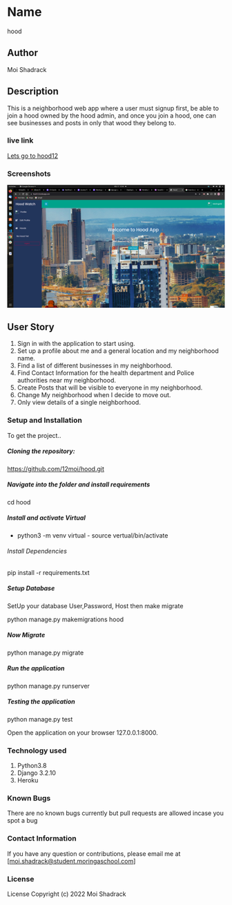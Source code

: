 # Name
hood

## Author 
Moi Shadrack
## Description
This is a neighborhood web app where a user must signup first, be able to join a hood owned by the hood admin, and once you join a hood, one can see businesses and posts in only that wood they belong to.
### live link
[Lets go to hood12](https://hood12.herokuapp.com/)

### Screenshots
![home](static/images/home.png)

## User Story
1. Sign in with the application to start using.
2. Set up a profile about me and a general location and my neighborhood name.
3. Find a list of different businesses in my neighborhood.
4. Find Contact Information for the health department and Police authorities near my neighborhood.
5. Create Posts that will be visible to everyone in my neighborhood.
6. Change My neighborhood when I decide to move out.
7. Only view details of a single neighborhood.

### Setup and Installation
To get the project.. <br>

##### Cloning the repository:
https://github.com/12moi/hood.git

##### Navigate into the folder and install requirements
cd hood

##### Install and activate Virtual
- python3 -m venv virtual - source vertual/bin/activate  

###### Install Dependencies
pip install -r requirements.txt 

##### Setup Database
SetUp your database User,Password, Host then make migrate<br>

python manage.py makemigrations hood

##### Now Migrate

python manage.py migrate 

##### Run the application
python manage.py runserver 

##### Testing the application
python manage.py test <br>

Open the application on your browser 127.0.0.1:8000.

### Technology used
1. Python3.8
2. Django 3.2.10
3. Heroku



### Known Bugs
There are no known bugs currently but pull requests are allowed incase you spot a bug

### Contact Information
If you have any question or contributions, please email me at [moi.shadrack@student.moringaschool.com]

### License
License
Copyright (c) 2022 Moi Shadrack